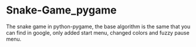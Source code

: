 # Snake-Game_pygame
The snake game in python-pygame, the base algorithm is the same that you can find in google, only added start menu, 
changed colors and fuzzy pause menu.
